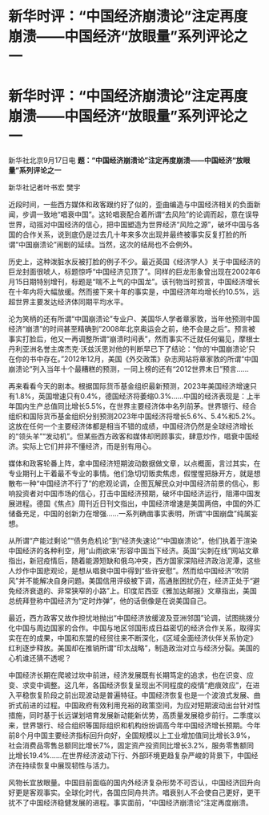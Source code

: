# 新华时评：“中国经济崩溃论”注定再度崩溃——中国经济“放眼量”系列评论之一

# 新华时评：“中国经济崩溃论”注定再度崩溃——中国经济“放眼量”系列评论之一

新华社北京9月17日电 **题：“中国经济崩溃论”注定再度崩溃——中国经济“放眼量”系列评论之一**

新华社记者叶书宏 樊宇

近段时间，一些西方媒体和政客跟约好了似的，歪曲编造与中国经济相关的负面新闻，步调一致地“唱衰中国”。这轮唱衰配合着所谓“去风险”的论调而起，意在误导世界，动摇对中国经济的信心，把中国塑造为世界经济“风险之源”，破坏中国与各国的合作关系，说到底仍是过去几十年来多次出现并最终被事实反复打脸的所谓“中国崩溃论”闹剧的延续。当然，这次的结局也不会例外。

历史上，这种泼脏水反被打脸的例子不少。最近英国《经济学人》关于中国经济的巨龙封面很唬人，标题惊呼“中国经济见顶了”。同样的巨龙形象曾出现在2002年6月15日期特别增刊，标题是“喘不上气的中国龙”。该刊物当时预言，中国经济增长在十年内将大幅放缓。然而接下来十年的事实是，中国经济年均增长约10.5%，远超世界主要发达经济体同期平均水平。

沦为笑柄的还有所谓“中国崩溃论”专业户、美国华人学者章家敦，当年他预测中国经济“崩溃”的时间甚至精确到“2008年北京奥运会之前，绝不会是之后”。预言被事实打脸后，他又一再调整所谓“崩溃时间表”，然而事实不迁就任何偏见，摩根士丹利亚洲名誉主席杰克·沃兹沃思对他的判断早已下了结论：“你的‘中国崩溃论’只在你的书中存在。”2012年12月，美国《外交政策》杂志网站将章家敦的所谓“中国崩溃论”列入当年十个最糟糕的预测，一同上榜的还有“2012世界末日”预言……

再来看看今天的剧本。根据国际货币基金组织最新预测，2023年美国经济增速只有1.8%，英国增速只有0.4%，德国经济将萎缩0.3%……中国的经济表现是：上半年国内生产总值同比增长5.5%，在世界主要经济体中名列前茅。世界银行、经合组织和国际货币基金组织分别预测2023年中国经济将增长5.6%、5.4%和5.2%。这放在任何一个主要经济体都是相当不错的成绩，中国经济仍然是全球经济增长的“领头羊”“发动机”。但某些西方政客和媒体却罔顾事实，肆意炒作，唱衰中国经济。实际上它们并非不懂经济，而是别有用心。

媒体和政客轮番上阵，拿中国经济短期波动数据做文章，以点概面，言过其实，在专业期刊上干着最不专业的事情。他们急切切贩卖焦虑，假惺惺把脉开方，就是想散布一种“中国经济不行了”的悲观论调，企图瓦解民众对中国经济前景的信心，影响投资者对中国市场的信心，打击中国经济预期，破坏中国经济运行，阻滞中国发展进程。德国《焦点》周刊近日刊文指出，中国经济增速是美国两倍，中国的外汇储备充足，中国的创新力在增强……一系列确凿事实表明，所谓“中国崩盘”纯属妄想。

从所谓“产能过剩论”“债务危机论”到“经济失速论”“中国崩溃论”，他们执着于渲染中国经济的各种利空，用“山雨欲来”形容中国当下经济。英国“尖刺在线”网站文章指出，新冠疫情后，随着能源短缺和俄乌冲突，西方国家深陷经济政治泥潭，这些人炒作中国悲观论，是想从唱衰中国中得到“些许安慰”。然而给中国经济“吹阴风”并不能解决自身问题。美国信用评级被下调，高通胀困扰仍在，经济正处于“避免经济衰退的、非常狭窄的小路”上。印度尼西亚《雅加达邮报》文章指出，美国总统拜登称中国经济为“定时炸弹”，他的话倒像是在说美国自己。

最近，西方政客又故作担忧地抛出“中国经济放缓波及亚洲邻国”论调，试图挑拨分化中国与周边国家的合作。中国与地区邻国形成日益密切的经济合作关系，取得实实在在的成果，中国和东盟的经贸往来不断深化，《区域全面经济伙伴关系协定》红利逐步释放。美国却在推销所谓“印太战略”，制造政治对立与经济分裂。美国的心机谁还猜不透呢？

中国经济长期在爬坡过坎中前进，经济发展既有长期笃定的追求，也在识变、应变、求变中调整。这几年，各国经济恢复呈现出不同程度的疫情“疤痕效应”，在进入平稳恢复阶段之前出现波动是普遍特征。中国经济恢复也是一个波浪式发展、曲折式前进的过程。中国政府有效利用充裕的政策空间，为应对短期波动出台针对性措施，同时基于长远谋划培育发展新动能新优势，高质量发展稳步前行。二季度以来，世界银行、经合组织等国际组织和机构纷纷调高今年中国经济增长预期。今年前8个月中国主要经济指标回升向好，全国规模以上工业增加值同比增长3.9%，社会消费品零售总额同比增长7%，固定资产投资同比增长3.2%，服务零售额同比增长19.4%……在世界经济波动下行、外部环境更趋复杂严峻的背景下，中国经济在持续恢复中展现韧性与活力。

风物长宜放眼量。中国目前面临的国内外经济复杂形势不可否认，中国经济回升向好更是客观事实。全球化时代，各国应同舟共济。唱衰别人不会使自己更好，更干扰不了中国经济稳健发展的进程。事实面前，“中国经济崩溃论”注定再度崩溃。

